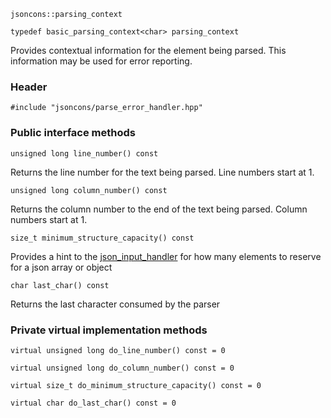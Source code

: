     jsoncons::parsing_context

    typedef basic_parsing_context<char> parsing_context

Provides contextual information for the element being parsed. This information may be used for error reporting.

### Header

    #include "jsoncons/parse_error_handler.hpp"

### Public interface methods

    unsigned long line_number() const
Returns the line number for the text being parsed.
Line numbers start at 1.

    unsigned long column_number() const 
Returns the column number to the end of the text being parsed.
Column numbers start at 1.

    size_t minimum_structure_capacity() const 
Provides a hint to the [json_input_handler](json_input_handler) for how many elements to reserve for a json array or object

    char last_char() const 
Returns the last character consumed by the parser
    
### Private virtual implementation methods
    
    virtual unsigned long do_line_number() const = 0

    virtual unsigned long do_column_number() const = 0

    virtual size_t do_minimum_structure_capacity() const = 0

    virtual char do_last_char() const = 0
    


